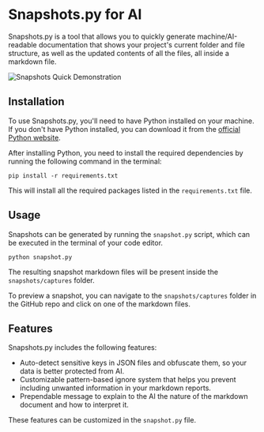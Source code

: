 # Snapshots.py for AI

Snapshots.py is a tool that allows you to quickly generate machine/AI-readable documentation that shows your project's current folder and file structure, as well as the updated contents of all the files, all inside a markdown file.

![Snapshots Quick Demonstration](https://gbti.io/wp-content/uploads/2023/03/snapshots_for_ai_gif.gif)

## Installation

To use Snapshots.py, you'll need to have Python installed on your machine. If you don't have Python installed, you can download it from the [official Python website](https://www.python.org/downloads/).

After installing Python, you need to install the required dependencies by running the following command in the terminal:

`pip install -r requirements.txt`

This will install all the required packages listed in the `requirements.txt` file.

## Usage

Snapshots can be generated by running the `snapshot.py` script, which can be executed in the terminal of your code editor. 

`python snapshot.py`

The resulting snapshot markdown files will be present inside the `snapshots/captures` folder.

To preview a snapshot, you can navigate to the `snapshots/captures` folder in the GitHub repo and click on one of the markdown files.

## Features

Snapshots.py includes the following features:

* Auto-detect sensitive keys in JSON files and obfuscate them, so your data is better protected from AI.
* Customizable pattern-based ignore system that helps you prevent including unwanted information in your markdown reports.
* Prependable message to explain to the AI the nature of the markdown document and how to interpret it.

These features can be customized in the `snapshot.py` file.
